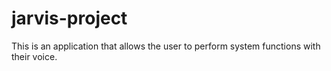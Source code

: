 # jarvis-project

This is an application that allows the user to perform system functions with their voice.
